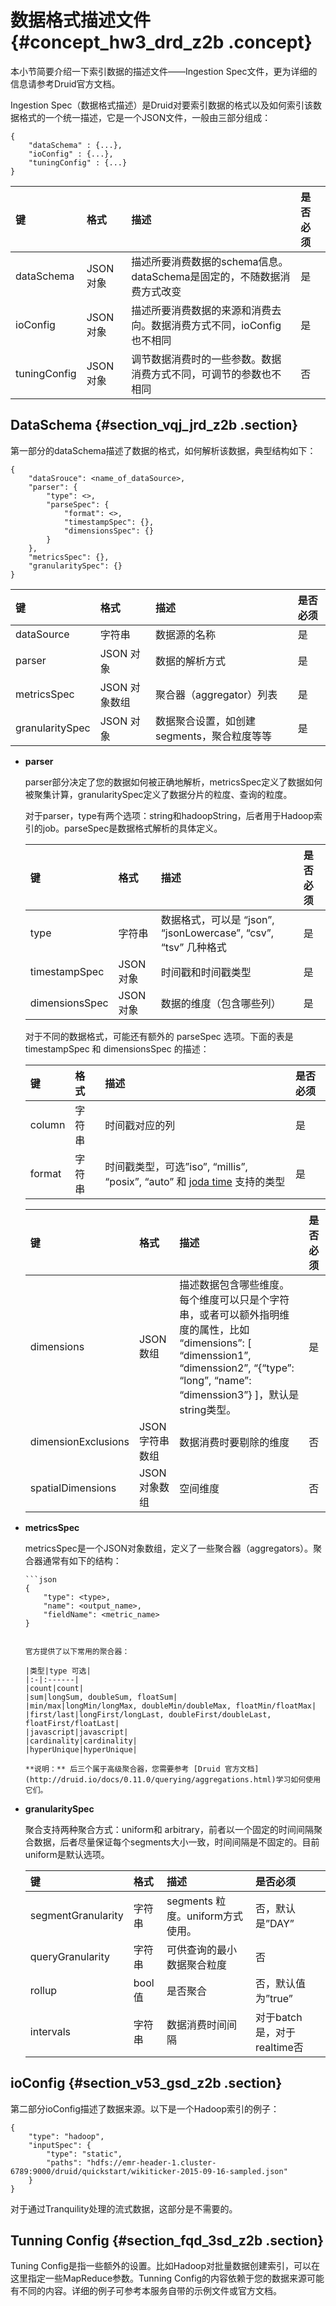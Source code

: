 # 数据格式描述文件 {#concept_hw3_drd_z2b .concept}

本小节简要介绍一下索引数据的描述文件——Ingestion Spec文件，更为详细的信息请参考Druid官方文档。

Ingestion Spec（数据格式描述）是Druid对要索引数据的格式以及如何索引该数据格式的一个统一描述，它是一个JSON文件，一般由三部分组成：

```
{
    "dataSchema" : {...},
    "ioConfig" : {...},
    "tuningConfig" : {...}
}
```

|键|格式|描述|是否必须|
|:-|:-|:-|:---|
|dataSchema|JSON 对象|描述所要消费数据的schema信息。dataSchema是固定的，不随数据消费方式改变|是|
|ioConfig|JSON 对象|描述所要消费数据的来源和消费去向。数据消费方式不同，ioConfig也不相同|是|
|tuningConfig|JSON 对象|调节数据消费时的一些参数。数据消费方式不同，可调节的参数也不相同|否|

## DataSchema {#section_vqj_jrd_z2b .section}

第一部分的dataSchema描述了数据的格式，如何解析该数据，典型结构如下：

```
{
    "dataSrouce": <name_of_dataSource>,
    "parser": {
        "type": <>,
        "parseSpec": {
            "format": <>,
            "timestampSpec": {},
            "dimensionsSpec": {}
        }
    },
    "metricsSpec": {},
    "granularitySpec": {}
}
```

|键|格式|描述|是否必须|
|:-|:-|:-|:---|
|dataSource|字符串|数据源的名称|是|
|parser|JSON 对象|数据的解析方式|是|
|metricsSpec|JSON 对象数组|聚合器（aggregator）列表|是|
|granularitySpec|JSON 对象|数据聚合设置，如创建segments，聚合粒度等等|是|

-   **parser**

    parser部分决定了您的数据如何被正确地解析，metricsSpec定义了数据如何被聚集计算，granularitySpec定义了数据分片的粒度、查询的粒度。

    对于parser，type有两个选项：string和hadoopString，后者用于Hadoop索引的job。parseSpec是数据格式解析的具体定义。

    |键|格式|描述|是否必须|
    |:-|:-|:-|:---|
    |type|字符串|数据格式，可以是 “json”, “jsonLowercase”, “csv”, “tsv” 几种格式|是|
    |timestampSpec|JSON 对象|时间戳和时间戳类型|是|
    |dimensionsSpec|JSON 对象|数据的维度（包含哪些列）|是|

    对于不同的数据格式，可能还有额外的 parseSpec 选项。下面的表是 timestampSpec 和 dimensionsSpec 的描述：

    |键|格式|描述|是否必须|
    |:-|:-|:-|:---|
    |column|字符串|时间戳对应的列|是|
    |format|字符串|时间戳类型，可选”iso”, “millis”, “posix”, “auto” 和 [joda time](http://joda-time.sourceforge.net/apidocs/org/joda/time/format/DateTimeFormat.html) 支持的类型|是|

    |键|格式|描述|是否必须|
    |:-|:-|:-|:---|
    |dimensions|JSON 数组|描述数据包含哪些维度。每个维度可以只是个字符串，或者可以额外指明维度的属性，比如 “dimensions”: \[ “dimenssion1”, “dimenssion2”, “\{“type”: “long”, “name”: “dimenssion3”\} \]，默认是 string类型。|是|
    |dimensionExclusions|JSON 字符串数组|数据消费时要剔除的维度|否|
    |spatialDimensions|JSON 对象数组|空间维度|否|

-   **metricsSpec**

    metricsSpec是一个JSON对象数组，定义了一些聚合器（aggregators）。聚合器通常有如下的结构：

    ```
    ```json
    {
        "type": <type>,
        "name": <output_name>,
        "fieldName": <metric_name>
    }
    ```
    ```

    官方提供了以下常用的聚合器：

    |类型|type 可选|
    |:-|:------|
    |count|count|
    |sum|longSum, doubleSum, floatSum|
    |min/max|longMin/longMax, doubleMin/doubleMax, floatMin/floatMax|
    |first/last|longFirst/longLast, doubleFirst/doubleLast, floatFirst/floatLast|
    |javascript|javascript|
    |cardinality|cardinality|
    |hyperUnique|hyperUnique|

    **说明：** 后三个属于高级聚合器，您需要参考 [Druid 官方文档](http://druid.io/docs/0.11.0/querying/aggregations.html)学习如何使用它们。

-   **granularitySpec**

    聚合支持两种聚合方式：uniform和 arbitrary，前者以一个固定的时间间隔聚合数据，后者尽量保证每个segments大小一致，时间间隔是不固定的。目前uniform是默认选项。

    |键|格式|描述|是否必须|
    |:-|:-|:-|:---|
    |segmentGranularity|字符串|segments 粒度。uniform方式使用。|否，默认是”DAY”|
    |queryGranularity|字符串|可供查询的最小数据聚合粒度|否|
    |rollup|bool值|是否聚合|否，默认值为”true”|
    |intervals|字符串|数据消费时间间隔|对于batch是，对于realtime否|


## ioConfig {#section_v53_gsd_z2b .section}

第二部分ioConfig描述了数据来源。以下是一个Hadoop索引的例子：

```
{
    "type": "hadoop",
    "inputSpec": {
        "type": "static",
        "paths": "hdfs://emr-header-1.cluster-6789:9000/druid/quickstart/wikiticker-2015-09-16-sampled.json"
    }
}
```

对于通过Tranquility处理的流式数据，这部分是不需要的。

## Tunning Config {#section_fqd_3sd_z2b .section}

Tuning Config是指一些额外的设置。比如Hadoop对批量数据创建索引，可以在这里指定一些MapReduce参数。Tunning Config的内容依赖于您的数据来源可能有不同的内容。详细的例子可参考本服务自带的示例文件或官方文档。


